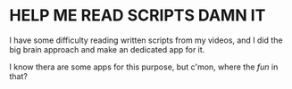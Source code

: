 # HELP ME READ SCRIPTS DAMN IT

I have some difficulty reading written scripts from my videos, and I did
the big brain approach and make an dedicated app for it.

I know thera are some apps for this purpose, but c'mon, where the 
*fun* in that?